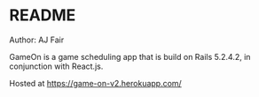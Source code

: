# README

Author: AJ Fair

GameOn is a game scheduling app that is build on Rails 5.2.4.2, in conjunction with React.js.

Hosted at https://game-on-v2.herokuapp.com/
